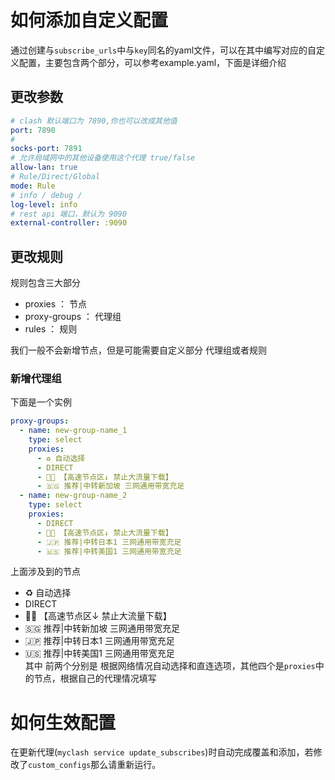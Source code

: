 # 如何添加自定义配置
通过创建与`subscribe_urls`中与`key`同名的yaml文件，可以在其中编写对应的自定义配置，主要包含两个部分，可以参考example.yaml，下面是详细介绍

## 更改参数

```yaml
# clash 默认端口为 7890,你也可以改成其他值
port: 7890
#
socks-port: 7891
# 允许局域网中的其他设备使用这个代理 true/false
allow-lan: true
# Rule/Direct/Global
mode: Rule
# info / debug / 
log-level: info
# rest api 端口，默认为 9090
external-controller: :9090
```

## 更改规则

规则包含三大部分
- proxies ： 节点
- proxy-groups ： 代理组
- rules ： 规则

我们一般不会新增节点，但是可能需要自定义部分 代理组或者规则

### 新增代理组
下面是一个实例
```yaml
proxy-groups:
  - name: new-group-name_1
    type: select
    proxies:
      - ♻️ 自动选择
      - DIRECT
      - 🏳️‍🌈 【高速节点区↓ 禁止大流量下载】
      - 🇸🇬 推荐|中转新加坡 三网通用带宽充足
  - name: new-group-name_2
    type: select
    proxies:
      - DIRECT
      - 🏳️‍🌈 【高速节点区↓ 禁止大流量下载】
      - 🇯🇵 推荐|中转日本1 三网通用带宽充足
      - 🇺🇸 推荐|中转美国1 三网通用带宽充足    

```
上面涉及到的节点
- ♻️ 自动选择
- DIRECT
- 🏳️‍🌈 【高速节点区↓ 禁止大流量下载】
- 🇸🇬 推荐|中转新加坡 三网通用带宽充足
- 🇯🇵 推荐|中转日本1 三网通用带宽充足
- 🇺🇸 推荐|中转美国1 三网通用带宽充足  
其中 前两个分别是 根据网络情况自动选择和直连选项，其他四个是`proxies`中的节点，根据自己的代理情况填写

# 如何生效配置

在更新代理(`myclash service update_subscribes`)时自动完成覆盖和添加，若修改了`custom_configs`那么请重新运行。